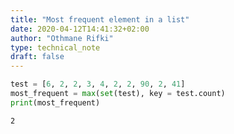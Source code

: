 ```yaml
---
title: "Most frequent element in a list"
date: 2020-04-12T14:41:32+02:00
author: "Othmane Rifki"
type: technical_note
draft: false
---
```


```python
test = [6, 2, 2, 3, 4, 2, 2, 90, 2, 41]
most_frequent = max(set(test), key = test.count)
print(most_frequent)
```

    2

